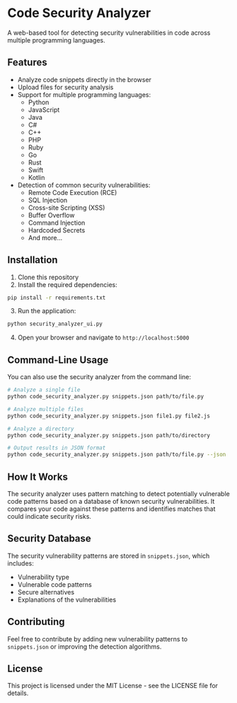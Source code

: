 # Code Security Analyzer

A web-based tool for detecting security vulnerabilities in code across multiple programming languages.

## Features

- Analyze code snippets directly in the browser
- Upload files for security analysis
- Support for multiple programming languages:
  - Python
  - JavaScript
  - Java
  - C#
  - C++
  - PHP
  - Ruby
  - Go
  - Rust
  - Swift
  - Kotlin
- Detection of common security vulnerabilities:
  - Remote Code Execution (RCE)
  - SQL Injection
  - Cross-site Scripting (XSS)
  - Buffer Overflow
  - Command Injection
  - Hardcoded Secrets
  - And more...

## Installation

1. Clone this repository
2. Install the required dependencies:

```bash
pip install -r requirements.txt
```

3. Run the application:

```bash
python security_analyzer_ui.py
```

4. Open your browser and navigate to `http://localhost:5000`

## Command-Line Usage

You can also use the security analyzer from the command line:

```bash
# Analyze a single file
python code_security_analyzer.py snippets.json path/to/file.py

# Analyze multiple files
python code_security_analyzer.py snippets.json file1.py file2.js

# Analyze a directory
python code_security_analyzer.py snippets.json path/to/directory

# Output results in JSON format
python code_security_analyzer.py snippets.json path/to/file.py --json
```

## How It Works

The security analyzer uses pattern matching to detect potentially vulnerable code patterns based on a database of known security vulnerabilities. It compares your code against these patterns and identifies matches that could indicate security risks.

## Security Database

The security vulnerability patterns are stored in `snippets.json`, which includes:
- Vulnerability type
- Vulnerable code patterns
- Secure alternatives
- Explanations of the vulnerabilities

## Contributing

Feel free to contribute by adding new vulnerability patterns to `snippets.json` or improving the detection algorithms.

## License

This project is licensed under the MIT License - see the LICENSE file for details. 